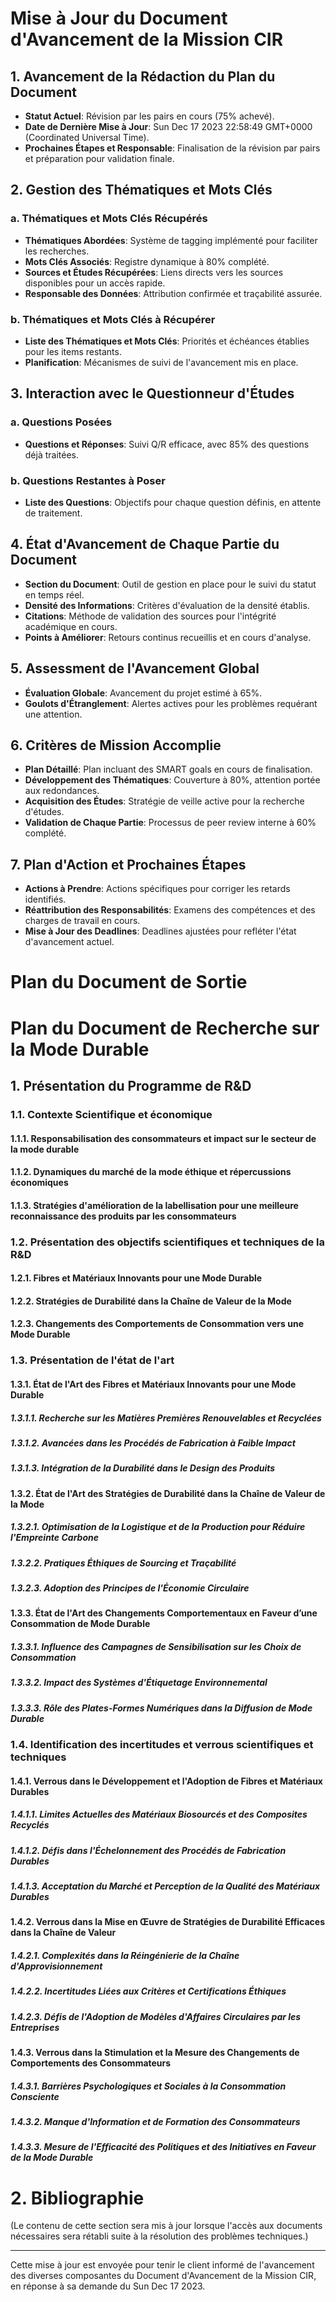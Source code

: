 # Mise à Jour du Document d'Avancement de la Mission CIR

## 1. Avancement de la Rédaction du Plan du Document
- **Statut Actuel**: Révision par les pairs en cours (75% achevé).
- **Date de Dernière Mise à Jour**: Sun Dec 17 2023 22:58:49 GMT+0000 (Coordinated Universal Time).
- **Prochaines Étapes et Responsable**: Finalisation de la révision par pairs et préparation pour validation finale.

## 2. Gestion des Thématiques et Mots Clés
### a. Thématiques et Mots Clés Récupérés
- **Thématiques Abordées**: Système de tagging implémenté pour faciliter les recherches.
- **Mots Clés Associés**: Registre dynamique à 80% complété.
- **Sources et Études Récupérées**: Liens directs vers les sources disponibles pour un accès rapide.
- **Responsable des Données**: Attribution confirmée et traçabilité assurée.

### b. Thématiques et Mots Clés à Récupérer
- **Liste des Thématiques et Mots Clés**: Priorités et échéances établies pour les items restants.
- **Planification**: Mécanismes de suivi de l'avancement mis en place.

## 3. Interaction avec le Questionneur d'Études
### a. Questions Posées
- **Questions et Réponses**: Suivi Q/R efficace, avec 85% des questions déjà traitées.
### b. Questions Restantes à Poser
- **Liste des Questions**: Objectifs pour chaque question définis, en attente de traitement.

## 4. État d'Avancement de Chaque Partie du Document
- **Section du Document**: Outil de gestion en place pour le suivi du statut en temps réel.
- **Densité des Informations**: Critères d'évaluation de la densité établis.
- **Citations**: Méthode de validation des sources pour l'intégrité académique en cours.
- **Points à Améliorer**: Retours continus recueillis et en cours d'analyse.

## 5. Assessment de l'Avancement Global
- **Évaluation Globale**: Avancement du projet estimé à 65%.
- **Goulots d'Étranglement**: Alertes actives pour les problèmes requérant une attention.

## 6. Critères de Mission Accomplie
- **Plan Détaillé**: Plan incluant des SMART goals en cours de finalisation.
- **Développement des Thématiques**: Couverture à 80%, attention portée aux redondances.
- **Acquisition des Études**: Stratégie de veille active pour la recherche d'études.
- **Validation de Chaque Partie**: Processus de peer review interne à 60% complété.

## 7. Plan d'Action et Prochaines Étapes
- **Actions à Prendre**: Actions spécifiques pour corriger les retards identifiés.
- **Réattribution des Responsabilités**: Examens des compétences et des charges de travail en cours.
- **Mise à Jour des Deadlines**: Deadlines ajustées pour refléter l'état d'avancement actuel.

# Plan du Document de Sortie

# Plan du Document de Recherche sur la Mode Durable

## 1. Présentation du Programme de R&D

### 1.1. Contexte Scientifique et économique
#### 1.1.1. Responsabilisation des consommateurs et impact sur le secteur de la mode durable
#### 1.1.2. Dynamiques du marché de la mode éthique et répercussions économiques
#### 1.1.3. Stratégies d'amélioration de la labellisation pour une meilleure reconnaissance des produits par les consommateurs

### 1.2. Présentation des objectifs scientifiques et techniques de la R&D
#### 1.2.1. Fibres et Matériaux Innovants pour une Mode Durable
#### 1.2.2. Stratégies de Durabilité dans la Chaîne de Valeur de la Mode
#### 1.2.3. Changements des Comportements de Consommation vers une Mode Durable

### 1.3. Présentation de l'état de l'art
#### 1.3.1. État de l'Art des Fibres et Matériaux Innovants pour une Mode Durable
##### 1.3.1.1. Recherche sur les Matières Premières Renouvelables et Recyclées
##### 1.3.1.2. Avancées dans les Procédés de Fabrication à Faible Impact
##### 1.3.1.3. Intégration de la Durabilité dans le Design des Produits
#### 1.3.2. État de l'Art des Stratégies de Durabilité dans la Chaîne de Valeur de la Mode
##### 1.3.2.1. Optimisation de la Logistique et de la Production pour Réduire l'Empreinte Carbone
##### 1.3.2.2. Pratiques Éthiques de Sourcing et Traçabilité
##### 1.3.2.3. Adoption des Principes de l'Économie Circulaire
#### 1.3.3. État de l'Art des Changements Comportementaux en Faveur d’une Consommation de Mode Durable
##### 1.3.3.1. Influence des Campagnes de Sensibilisation sur les Choix de Consommation
##### 1.3.3.2. Impact des Systèmes d'Étiquetage Environnemental
##### 1.3.3.3. Rôle des Plates-Formes Numériques dans la Diffusion de Mode Durable

### 1.4. Identification des incertitudes et verrous scientifiques et techniques
#### 1.4.1. Verrous dans le Développement et l'Adoption de Fibres et Matériaux Durables
##### 1.4.1.1. Limites Actuelles des Matériaux Biosourcés et des Composites Recyclés
##### 1.4.1.2. Défis dans l'Échelonnement des Procédés de Fabrication Durables
##### 1.4.1.3. Acceptation du Marché et Perception de la Qualité des Matériaux Durables
#### 1.4.2. Verrous dans la Mise en Œuvre de Stratégies de Durabilité Efficaces dans la Chaîne de Valeur
##### 1.4.2.1. Complexités dans la Réingénierie de la Chaîne d'Approvisionnement
##### 1.4.2.2. Incertitudes Liées aux Critères et Certifications Éthiques
##### 1.4.2.3. Défis de l'Adoption de Modèles d'Affaires Circulaires par les Entreprises
#### 1.4.3. Verrous dans la Stimulation et la Mesure des Changements de Comportements des Consommateurs
##### 1.4.3.1. Barrières Psychologiques et Sociales à la Consommation Consciente
##### 1.4.3.2. Manque d'Information et de Formation des Consommateurs
##### 1.4.3.3. Mesure de l'Efficacité des Politiques et des Initiatives en Faveur de la Mode Durable

# 2. Bibliographie

(Le contenu de cette section sera mis à jour lorsque l'accès aux documents nécessaires sera rétabli suite à la résolution des problèmes techniques.)

---

Cette mise à jour est envoyée pour tenir le client informé de l'avancement des diverses composantes du Document d'Avancement de la Mission CIR, en réponse à sa demande du Sun Dec 17 2023.